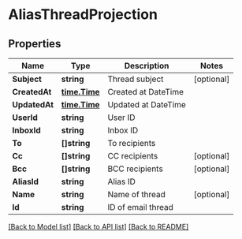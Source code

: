 # AliasThreadProjection

## Properties

Name | Type | Description | Notes
------------ | ------------- | ------------- | -------------
**Subject** | **string** | Thread subject | [optional] 
**CreatedAt** | [**time.Time**](time.Time) | Created at DateTime | 
**UpdatedAt** | [**time.Time**](time.Time) | Updated at DateTime | 
**UserId** | **string** | User ID | 
**InboxId** | **string** | Inbox ID | 
**To** | **[]string** | To recipients | 
**Cc** | **[]string** | CC recipients | [optional] 
**Bcc** | **[]string** | BCC recipients | [optional] 
**AliasId** | **string** | Alias ID | 
**Name** | **string** | Name of thread | [optional] 
**Id** | **string** | ID of email thread | 

[[Back to Model list]](../README#documentation-for-models) [[Back to API list]](../README#documentation-for-api-endpoints) [[Back to README]](../README)


